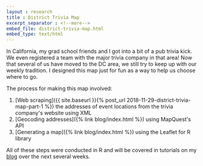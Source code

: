 ```yaml
---
layout : research
title : District Trivia Map
excerpt_separator : <!--more-->
embed_file: district-trivia-map.html
embed_type: text/html
---
```

In California, my grad school friends and I got into a bit of a pub trivia kick. We even registered a team with the major trivia company in that area! Now that several of us have moved to the DC area, we still try to keep up with our weekly tradition. I designed this map just for fun as a way to help us choose where to go.

<!--more-->
The process for making this map involved:
  1. [Web scraping]({{ site.baseurl }}{% post_url 2018-11-29-district-trivia-map-part-1 %}) the addresses of event locations from the trivia company's website using XML
  2. [Geocoding addresses]({% link blog/index.html %}) using MapQuest's API
  3. [Generating a map]({% link blog/index.html %}) using the Leaflet for R library

All of these steps were conducted in R and will be covered in tutorials on my [blog](/blog/) over the next several weeks.
